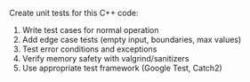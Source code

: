 Create unit tests for this C++ code:
1. Write test cases for normal operation
2. Add edge case tests (empty input, boundaries, max values)
3. Test error conditions and exceptions
4. Verify memory safety with valgrind/sanitizers
5. Use appropriate test framework (Google Test, Catch2)